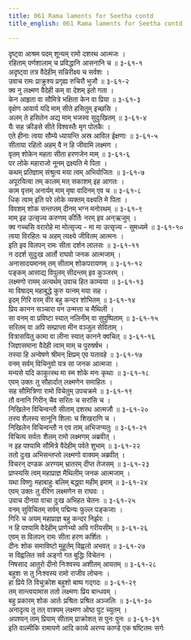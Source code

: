 ```yaml
---
title: 061 Rama laments for Seetha contd
title_english: 061 Rama laments for Seetha contd

---
```

<div class="audioEmbed"  caption="श्रीराम-हरिसीताराममूर्ति-घनपाठिभ्यां वचनम्" src="https://archive.org/download/Ramayana-recitation-Sriram-harisItArAmamUrti-Ghanapaati-v2/Kanda_3/Kanda_3_ARK-061-Sitaa_Anveshanam.mp3"></div>

दृष्ट्वा आश्रम पदम् शून्यम् रामो दशरथ आत्मजः ।  
रहिताम् पर्णशालाम् च प्रविद्धानि आसनानि च ॥ ३-६१-१  
अदृष्ट्वा तत्र वैदेहीम् सन्निरीक्ष्य च सर्वशः ।  
उवाच रामः प्राक्रुश्य प्रगृह्य रुचिरौ भुजौ ॥ ३-६१-२  
क्व नु लक्ष्मण वैदेही कम् वा देशम् इतो गता ।  
केन आहृता वा सौमित्रे भक्षिता केन वा प्रिया ॥ ३-६१-३  
वृक्षेण आवार्य यदि माम् सीते हसितुम् इच्छसि ।  
अलम् ते हसितेन अद्य माम् भजस्व सुदुःखितम् ॥ ३-६१-४  
यैः सह क्रीडसे सीते विश्वस्तैः मृग पोतकैः ।  
एते हीनाः त्वया सौम्ये ध्यायन्ति अस्र आविल ईक्षणाः ॥ ३-६१-५  
सीताया रहितो अहम् वै न हि जीवामि लक्ष्मण ।  
वृतम् शोकेन महता सीता हरणजेन माम् ॥ ३-६१-६  
पर लोके महाराजो नूनम् द्रक्ष्यति मे पिता ।  
कथम् प्रतिज्ञाम् संश्रुत्य मया त्वम् अभियोजितः ॥ ३-६१-७  
अपूरयित्वा तम् कालम् मत् सकाशम् इह आगतः ।  
काम वृत्तम् अनार्यम् माम् मृषा वादिनम् एव च ॥ ३-६१-८  
धिक् त्वाम् इति परे लोके व्यक्तम् वक्ष्यति मे पिता ।  
विवशम् शोक सन्तप्तम् दीनम् भग्न मनोरथम् ॥ ३-६१-९  
माम् इह उत्सृज्य करुणम् कीर्तिः नरम् इव अन्ऋजुम् ।  
क्व गच्चसि वरारोहे मा मोत्सृज्य - मा मा उत्सृज्य - सुमध्यमे ॥ ३-६१-१०  
त्वया विरहितः च अहम् त्यक्ष्ये जीवितम् आत्मनः ।  
इति इव विलपन् रामः सीता दर्शन लालसः ॥ ३-६१-११  
न ददर्श सुदुःख आर्तो राघवो जनक आत्मजाम् ।  
अनासादयमानम् तम् सीताम् शोकपरायणम् ॥ ३-६१-१२  
पङ्कम् आसाद्य विपुलम् सीदन्तम् इव कुञ्जरम् ।  
लक्ष्मणो रामम् अत्यर्थम् उवाच हित काम्यया ॥ ३-६१-१३  
मा विषादम् महाबुद्धे कुरु यत्नम् मया सह ।  
इदम् गिरि वरम् वीर बहु कन्दर शोभितम् ॥ ३-६१-१४  
प्रिय कानन सञ्चारा वन उन्मत्ता च मैथिली ।  
सा वनम् वा प्रविष्टा स्यात् नलिनीम् वा सुपुष्पिताम् ॥ ३-६१-१५  
सरितम् वा अपि सम्प्राप्ता मीन वञ्जुल सेविताम् ।  
वित्रासयितु कामा वा लीना स्यात् कानने क्वचित् ॥ ३-६१-१६  
जिज्ञासमाना वैदेही त्वाम् माम् च पुरुषर्षभ ।  
तस्या हि अन्वेषणे श्रीमन् क्षिप्रम् एव यतावहे ॥ ३-६१-१७  
वनम् सर्वम् विचिनुवो यत्र सा जनक आत्मजा ।  
मन्यसे यदि काकुत्स्थ मा स्म शोके मनः कृथाः ॥ ३-६१-१८  
एवम् उक्तः तु सौहार्दात् लक्ष्मणेन समाहितः ।  
सह सौमित्रिणा रामो विचेतुम् उपचक्रमे ॥ ३-६१-१९  
तौ वनानि गिरीन् चैव सरितः च सरांसि च ।  
निखिलेन विचिन्वन्तौ सीताम् दशरथ आत्मजौ ॥ ३-६१-२०  
तस्य शैलस्य सानूनि शिलाः च शिखराणि च ।  
निखिलेन विचिन्वन्तौ न एव ताम् अभिजग्मतुः ॥ ३-६१-२१  
विचित्य सर्वतः शैलम् रामो लक्ष्मणम् अब्रवीत् ।  
न इह पश्यामि सौमित्रे वैदेहीम् पर्वते शुभाम् ॥ ३-६१-२२  
ततो दुःख अभिसन्तप्तो लक्ष्मणो वाक्यम् अब्रवीत् ।  
विचरन् दण्डक अरण्यम् भ्रातरम् दीप्त तेजसम् ॥ ३-६१-२३  
प्राप्स्यसि त्वम् महाप्राज्ञ मैथिलीम् जनक आत्मजाम् ।  
यथा विष्णुः महाबाहुः बलिम् बद्ध्वा महीम् इमाम् ॥ ३-६१-२४  
एवम् उक्तः तु वीरेण लक्ष्मणेन स राघवः ।  
उवाच दीनया वाचा दुःख अभिहत चेतनः ॥ ३-६१-२५  
वनम् सुविचितम् सर्वम् पद्मिन्यः फुल्ल पङ्कजाः ।  
गिरिः च अयम् महाप्राज्ञ बहु कन्दर निर्झरः ।  
न हि पश्यामि वैदेहीम् प्राणेभ्यो अपि गरीयसीम् ॥ ३-६१-२६  
एवम् स विलपन् रामः सीता हरण कर्शितः ।  
दीनः शोक समाविष्टो मुहूर्तम् विह्वलो अभवत् ॥ ३-६१-२७  
स विह्वलित सर्व अङ्गो गत बुद्धिः विचेतनः ।  
निषसाद आतुरो दीनो निःश्वस्य अशीतम् आयतम् ॥ ३-६१-२८  
बहुशः स तु निःश्वस्य रामो राजीव लोचनः ।  
हा प्रिये ति विचुक्रोश बहुशो बाष्प गद्गदः ॥ ३-६१-२९  
तम् सान्त्वयामास ततो लक्ष्मणः प्रिय बान्धवम् ।  
बहु प्रकारम् शोक आर्तः प्रश्रितः प्रश्रित अञ्जलिः ॥ ३-६१-३०  
अनादृत्य तु तत् वाक्यम् लक्ष्मण ओष्ठ पुट च्युतम् ।  
अपश्यन् ताम् प्रियाम् सीताम् प्राक्रोशत् स पुनः पुनः ॥ ३-६१-३१  
इति वाल्मीकि रामायणे आदि काव्ये अरण्य काण्डे एक षष्टितमः सर्गः